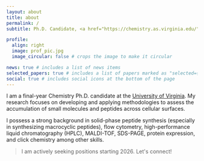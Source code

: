 ```yaml
---
layout: about
title: about
permalink: /
subtitle: Ph.D. Candidate, <a href="https://chemistry.as.virginia.edu/"> University of Virginia</a>

profile:
  align: right
  image: prof_pic.jpg
  image_circular: false # crops the image to make it circular

news: true # includes a list of news items
selected_papers: true # includes a list of papers marked as "selected={true}"
social: true # includes social icons at the bottom of the page
---
```


I am a final-year Chemistry Ph.D. candidate at the [University of Virginia](https://chemistry.as.virginia.edu/). My research focuses on developing and applying methodologies to assess the accumulation of small molecules and peptides across cellular surfaces.

I possess a strong background in solid-phase peptide synthesis (especially in synthesizing macrocyclic peptides), flow cytometry, high-performance liquid chromatography (HPLC), MALDI-TOF, SDS-PAGE, protein expression, and click chemistry among other skills.


> I am actively seeking positions starting 2026. Let's connect!
